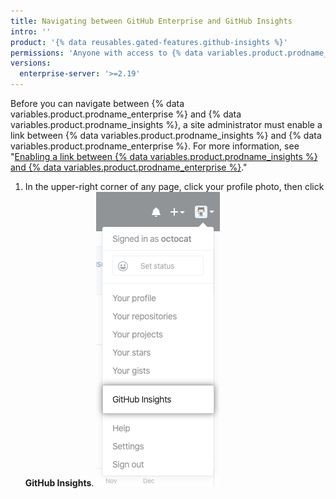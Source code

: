 ```yaml
---
title: Navigating between GitHub Enterprise and GitHub Insights
intro: ''
product: '{% data reusables.gated-features.github-insights %}'
permissions: 'Anyone with access to {% data variables.product.prodname_insights %} can navigate between {% data variables.product.prodname_enterprise %} and {% data variables.product.prodname_insights %}.'
versions:
  enterprise-server: '>=2.19'
---
```


Before you can navigate between {% data variables.product.prodname_enterprise %} and {% data variables.product.prodname_insights %}, a site administrator must enable a link between {% data variables.product.prodname_insights %} and {% data variables.product.prodname_enterprise %}. For more information, see "[Enabling a link between {% data variables.product.prodname_insights %} and {% data variables.product.prodname_enterprise %}](/insights/installing-and-configuring-github-insights/enabling-a-link-between-github-insights-and-github-enterprise)."

1. In the upper-right corner of any page, click your profile photo, then click **GitHub Insights**. ![Link to GitHub Insights](/assets/images/help/insights/github-insights-link.png)
